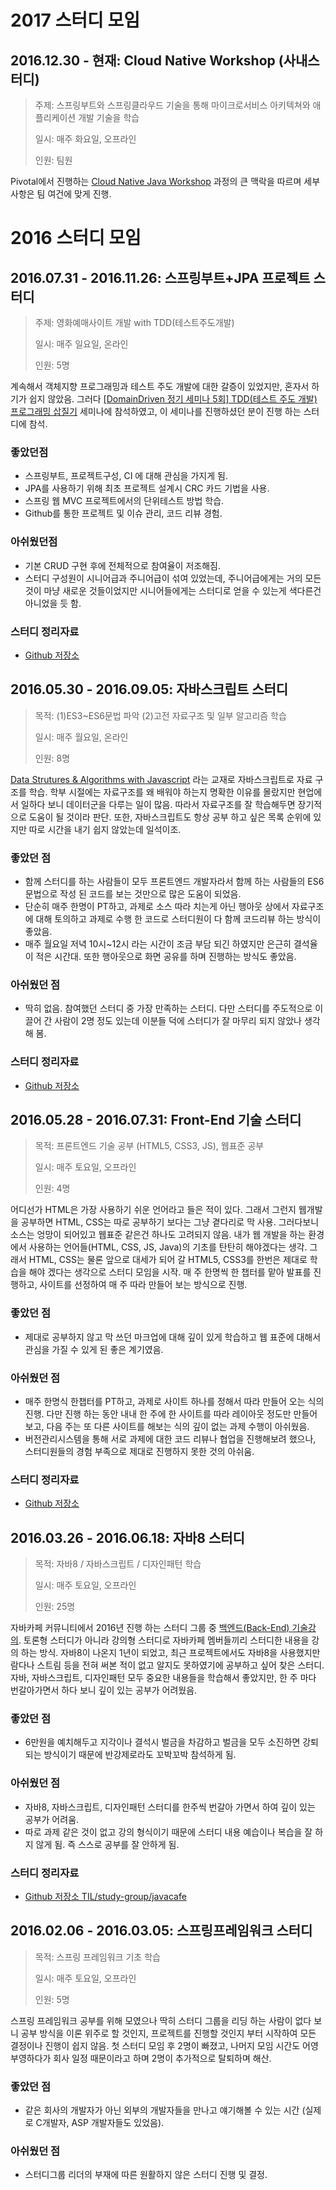 # 2017 스터디 모임

## 2016.12.30 - 현재: Cloud Native Workshop (사내스터디)

> 주제: 스프링부트와 스프링클라우드 기술을 통해 마이크로서비스 아키텍쳐와 애플리케이션 개발 기술을 학습
>
> 일시: 매주 화요일, 오프라인
>
> 인원: 팀원

Pivotal에서 진행하는 [Cloud Native Java Workshop](https://pivotal.io/cloud-native-workshop) 과정의 큰 맥락을 따르며 세부 사항은 팀 여건에 맞게 진행.





# 2016 스터디 모임

## 2016.07.31 - 2016.11.26: 스프링부트+JPA 프로젝트 스터디

> 주제: 영화예매사이트 개발 with TDD(테스트주도개발)
>
> 일시: 매주 일요일, 온라인
>
> 인원: 5명

계속해서 객체지향 프로그래밍과 테스트 주도 개발에 대한 갈증이 있었지만, 혼자서 하기가 쉽지 않았음. 그러다 [[DomainDriven 정기 세미나 5회] TDD(테스트 주도 개발) 프로그래밍 삽질기](http://onoffmix.com/event/72797) 세미나에 참석하였고, 이 세미나를 진행하셨던 분이 진행 하는 스터디에 참석. 



### 좋았던점

- 스프링부트, 프로젝트구성, CI 에 대해 관심을 가지게 됨.
- JPA를 사용하기 위해 최초 프로젝트 설계시 CRC 카드 기법을 사용.
- 스프링 웹 MVC 프로젝트에서의 단위테스트 방법 학습.
- Github를 통한 프로젝트 및 이슈 관리, 코드 리뷰 경험.

### 아쉬웠던점

- 기본 CRUD 구현 후에 전체적으로 참여율이 저조해짐.
- 스터디 구성원이 시니어급과 주니어급이 섞여 있었는데, 주니어급에게는 거의 모든 것이 마냥 새로운 것들이었지만 시니어들에게는 스터디로 얻을 수 있는게 색다른건 아니었을 듯 함.

### 스터디 정리자료

- [Github 저장소](https://github.com/codechobostudy/movie-api)



## 2016.05.30 - 2016.09.05: 자바스크립트 스터디

> 목적: (1)ES3~ES6문법 파악 (2)고전 자료구조 및 일부 알고리즘 학습
>
> 일시: 매주 월요일, 온라인
>
> 인원: 8명

[Data Strutures & Algorithms with Javascript](http://book.naver.com/bookdb/review.nhn?bid=8095174) 라는 교재로 자바스크립트로 자료 구조를 학습. 학부 시절에는 자료구조를 왜 배워야 하는지 명확한 이유를 몰랐지만 현업에서 일하다 보니 데이터군을 다루는 일이 많음. 따라서 자료구조를 잘 학습해두면 장기적으로 도움이 될 것이라 판단. 또한, 자바스크립트도 항상 공부 하고 싶은 목록 순위에 있지만 따로 시간을 내기 쉽지 않았는데 일석이조.



### 좋았던 점

- 함께 스터디를 하는 사람들이 모두 프론트엔드 개발자라서 함께 하는 사람들의 ES6 문법으로 작성 된 코드를 보는 것만으로 많은 도움이 되었음.
- 단순히 매주 한명이 PT하고, 과제로 소스 따라 치는게 아닌 행아웃 상에서 자료구조에 대해 토의하고 과제로 수행 한 코드로 스터디원이 다 함께 코드리뷰 하는 방식이 좋았음.
- 매주 월요일 저녁 10시~12시 라는 시간이 조금 부담 되긴 하였지만 은근히 결석율이 적은 시간대. 또한 행아웃으로 화면 공유를 하며 진행하는 방식도 좋았음.

### 아쉬웠던 점

- 딱히 없음. 참여했던 스터디 중 가장 만족하는 스터디. 다만 스터디를 주도적으로 이끌어 간 사람이 2명 정도 있는데 이분들 덕에 스터디가 잘 마무리 되지 않았나 생각해 봄.

### 스터디 정리자료

- [Github 저장소](https://github.com/es6js/dsa)



## 2016.05.28 - 2016.07.31: Front-End 기술 스터디

> 목적: 프론트엔드 기술 공부 (HTML5, CSS3, JS), 웹표준 공부
>
> 일시: 매주 토요일, 오프라인
>
> 인원: 4명

어디선가 HTML은 가장 사용하기 쉬운 언어라고 들은 적이 있다. 그래서 그런지 웹개발을 공부하면 HTML, CSS는 따로 공부하기 보다는 그냥 곁다리로 막 사용. 그러다보니 소스는 엉망이 되어있고 웹표준 같은건 하나도 고려되지 않음. 내가 웹 개발을 하는 환경에서 사용하는 언어들(HTML, CSS, JS, Java)의 기초를 탄탄히 해야겠다는 생각. 그래서 HTML, CSS는 물론 앞으로 대세가 되어 갈 HTML5, CSS3를 한번은 제대로 학습을 해야 겠다는 생각으로 스터디 모임을 시작. 매 주 한명씩 한 챕터를 맡아 발표를 진행하고, 사이트를 선정하여 매 주 따라 만들어 보는 방식으로 진행.

### 좋았던 점

- 제대로 공부하지 않고 막 쓰던 마크업에 대해 깊이 있게 학습하고 웹 표준에 대해서 관심을 가질 수 있게 된 좋은 계기였음.

### 아쉬웠던 점

- 매주 한명식 한챕터를 PT하고, 과제로 사이트 하나를 정해서 따라 만들어 오는 식의 진행. 다만 진행 하는 동안 내내 한 주에 한 사이트를 따라 레이아웃 정도만 만들어 보고, 다음 주는 또 다른 사이트를 해보는 식의 깊이 없는 과제 수행이 아쉬웠음.
- 버전관리시스템을 통해 서로 과제에 대한 코드 리뷰나 협업을 진행해보려 했으나, 스터디원들의 경험 부족으로 제대로 진행하지 못한 것의 아쉬움.

### 스터디 정리자료

- [Github 저장소](https://github.com/front-end-study/html5-and-css3)



## 2016.03.26 - 2016.06.18: 자바8 스터디

> 목적: 자바8 / 자바스크립트 / 디자인패턴 학습
>
> 일시: 매주 토요일, 오프라인
>
> 인원: 25명

자바카페 커뮤니티에서 2016년 진행 하는 스터디 그룹 중 [백엔드(Back-End) 기술강의](http://onoffmix.com/event/63992). 토론형 스터디가 아니라 강의형 스터디로 자바카페 멤버들끼리 스터디한 내용을 강의 하는 방식. 자바8이 나온지 1년이 되었고, 최근 프로젝트에서도 자바8을 사용했지만 람다나 스트림 등을 전혀 써본 적이 없고 알지도 못하였기에 공부하고 싶어 찾은 스터디. 자바, 자바스크립트, 디자인패턴 모두 중요한 내용들을 학습해서 좋았지만, 한 주 마다 번갈아가면서 하다 보니 깊이 있는 공부가 어려웠음.

### 좋았던 점

- 6만원을 예치해두고 지각이나 결석시 벌금을 차감하고 벌금을 모두 소진하면 강퇴되는 방식이기 때문에 반강제로라도 꼬박꼬박 참석하게 됨.

### 아쉬웠던 점

- 자바8, 자바스크립트, 디자인패턴 스터디를 한주씩 번갈아 가면서 하여 깊이 있는 공부가 어려움.
- 따로 과제 같은 것이 없고 강의 형식이기 때문에 스터디 내용 예습이나 복습을 잘 하지 않게 됨. 즉 스스로 공부를 잘 안하게 됨.

### 스터디 정리자료

- [Github 저장소 TIL/study-group/javacafe](https://github.com/iamkyu/TIL/tree/master/study-group/javacafe)



## 2016.02.06 - 2016.03.05: 스프링프레임워크 스터디

> 목적: 스프링 프레임워크 기초 학습
>
> 일시: 매주 토요일, 오프라인
>
> 인원: 5명

스프링 프레임워크 공부를 위해 모였으나 딱히 스터디 그룹을 리딩 하는 사람이 없다 보니 공부 방식을 이론 위주로 할 것인지, 프로젝트를 진행할 것인지 부터 시작하여 모든 결정이나 진행이 쉽지 않음. 첫 스터디 모임 후 2명이 빠졌고, 나머지 모임 시간도 어영부영하다가 회사 일정 때문이라고 하며 2명이 추가적으로 탈퇴하며 해산.

### 좋았던 점
- 같은 회사의 개발자가 아닌 외부의 개발자들을 만나고 얘기해볼 수 있는 시간 (실제로 C개발자, ASP 개발자들도 있었음).

### 아쉬웠던 점
- 스터디그룹 리더의 부재에 따른 원활하지 않은 스터디 진행 및 결정.
